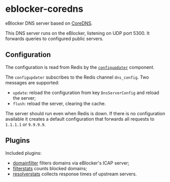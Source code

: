 # eblocker-coredns

eBlocker DNS server based on [CoreDNS](https://coredns.io/).

This DNS server runs on the eBlocker, listening on UDP port 5300. It
forwards queries to configured public servers.

## Configuration

The configuration is read from Redis by the
[`configupdater`](configupdater.go) component.

The `configupdater` subscribes to the Redis channel `dns_config`. Two messages
are supported:

* `update`: reload the configuration from key `DnsServerConfig` and reload the server;
* `flush`: reload the server, clearing the cache.

The server should run even when Redis is down. If there is no
configuration available it creates a default configuration that
forwards all requests to `1.1.1.1` or `9.9.9.9`.

## Plugins

Included plugins:

* [domainfilter](domainfilter) filters domains via eBlocker's ICAP server;
* [filterstats](filterstats) counts blocked domains;
* [resolverstats](resolverstats) collects response times of upstream
  servers.
